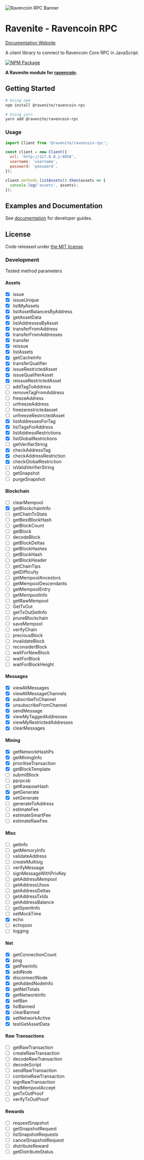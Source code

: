![Ravencoin RPC Banner](https://github.com/Ravenites/ravencoin-rpc/raw/main/media/repo-banner.png)

# Ravenite - Ravencoin RPC

<a href="https://ravenites.github.io/ravencoin-rpc/Client.html" target="_blank">Documentation Website</a>

A client library to connect to Ravencoin Core RPC in JavaScript.

[![NPM Package](https://img.shields.io/npm/v/@ravenite/ravencoin-rpc.svg?style=flat-square)](https://www.npmjs.org/package/@ravenite/ravencoin-rpc)

**A Ravenite module for [ravencoin](https://github.com/RavenProject/Ravencoin).**

## Getting Started

```sh
# Using npm
npm install @ravenite/ravencoin-rpc

# Using yarn
yarn add @ravenite/ravencoin-rpc
```

### Usage

```javascript
import Client from '@ravenite/ravencoin-rpc';

const client = new Client({
  url: 'http://127.0.0.1:9050',
  username: 'username',
  password: 'password',
});

client.methods.listAssets().then(assets => {
  console.log('assets', assets);
});
```

## Examples and Documentation

See [documentation](https://ravenites.github.io/ravencoin-rpc/Client.html) for developer guides.

## License

Code released under [the MIT license](./LICENSE.md).

### Development

Tested method parameters

#### Assets

- [x] issue
- [x] issueUnique
- [x] listMyAssets
- [x] listAssetBalancesByAddress
- [x] getAssetData
- [x] listAddressesByAsset
- [x] transferFromAddress
- [x] transferFromAddresses
- [x] transfer
- [x] reissue
- [x] listAssets
- [x] getCacheInfo
- [x] transferQualifier
- [x] issueRestrictedAsset
- [x] issueQualifierAsset
- [x] reissueRestrictedAsset
- [ ] addTagToAddress
- [ ] removeTagFromAddress
- [ ] freezeAddress
- [ ] unfreezeAddress
- [ ] freezerestrictedasset
- [ ] unfreezeRestrictedAsset
- [x] listAddressesForTag
- [x] listTagsForAddress
- [x] listAddressRestrictions
- [x] listGlobalRestrictions
- [ ] getVerifierString
- [x] checkAddressTag
- [x] checkAddressRestriction
- [x] checkGlobalRestriction
- [ ] isValidVerifierString
- [ ] getSnapshot
- [ ] purgeSnapshot

#### Blockchain

- [ ] clearMempool
- [x] getBlockchainInfo
- [ ] getChainTxStats
- [ ] getBestBlockHash
- [ ] getBlockCount
- [ ] getBlock
- [ ] decodeBlock
- [ ] getBlockDeltas
- [ ] getBlockHashes
- [ ] getBlockHash
- [ ] getBlockHeader
- [ ] getChainTips
- [ ] getDifficulty
- [ ] getMempoolAncestors
- [ ] getMempoolDescendants
- [ ] getMempoolEntry
- [ ] getMempoolInfo
- [ ] getRawMempool
- [ ] GetTxOut
- [ ] getTxOutSetInfo
- [ ] pruneBlockchain
- [ ] saveMempool
- [ ] verifyChain
- [ ] preciousBlock
- [ ] invalidateBlock
- [ ] reconsiderBlock
- [ ] waitForNewBlock
- [ ] waitForBlock
- [ ] waitForBlockHeight

#### Messages

- [x] viewAllMessages
- [x] viewAllMessageChannels
- [x] subscribeToChannel
- [x] unsubscribeFromChannel
- [x] sendMessage
- [x] viewMyTaggedAddresses
- [x] viewMyRestrictedAddresses
- [x] clearMessages

#### Mining

- [x] getNetworkHashPs
- [x] getMiningInfo
- [x] prioritiseTransaction
- [x] getBlockTemplate
- [ ] submitBlock
- [ ] pprpcsb
- [ ] getKawpowHash
- [x] getGenerate
- [x] setGenerate
- [ ] generateToAddress
- [ ] estimateFee
- [ ] estimateSmartFee
- [ ] estimateRawFee

#### Misc

- [ ] getInfo
- [ ] getMemoryInfo
- [ ] validateAddress
- [ ] createMultisig
- [ ] verifyMessage
- [ ] signMessageWithPrivKey
- [ ] getAddressMempool
- [ ] getAddressUtxos
- [ ] getAddressDeltas
- [ ] getAddressTxIds
- [ ] getAddressBalance
- [ ] getSpentInfo
- [ ] setMockTime
- [x] echo
- [ ] echojson
- [ ] logging

#### Net

- [x] getConnectionCount
- [x] ping
- [x] getPeerInfo
- [x] addNode
- [x] disconnectNode
- [x] getAddedNodeInfo
- [x] getNetTotals
- [x] getNetworkInfo
- [x] setBan
- [x] listBanned
- [x] clearBanned
- [x] setNetworkActive
- [x] testGetAssetData

#### Raw Transactions

- [ ] getRawTransaction
- [ ] createRawTransaction
- [ ] decodeRawTransaction
- [ ] decodeScript
- [ ] sendRawTransaction
- [ ] combineRawTransaction
- [ ] signRawTransaction
- [ ] testMempoolAccept
- [ ] getTxOutProof
- [ ] verifyTxOutProof

#### Rewards

- [ ] requestSnapshot
- [ ] getSnapshotRequest
- [ ] listSnapshotRequests
- [ ] cancelSnapshotRequest
- [ ] distributeReward
- [ ] getDistributeStatus